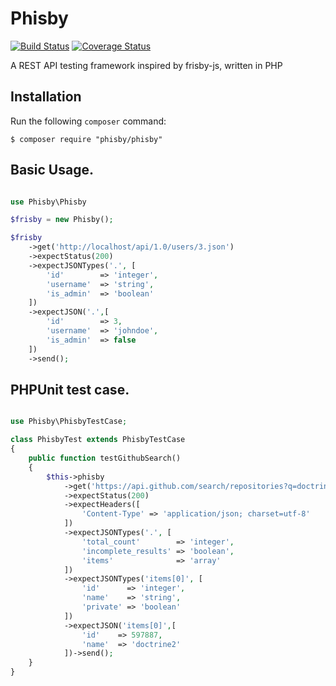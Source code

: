 # Phisby

[![Build Status](https://travis-ci.org/FabioBatSilva/phisby.svg)](https://travis-ci.org/FabioBatSilva/phisby)
[![Coverage Status](https://coveralls.io/repos/FabioBatSilva/phisby/badge.svg?branch=master&service=github)](https://coveralls.io/github/FabioBatSilva/phisby?branch=master)

A REST API testing framework inspired by frisby-js, written in PHP


## Installation

Run the following `composer` command:

```console
$ composer require "phisby/phisby"
```

## Basic Usage.

```php

use Phisby\Phisby

$frisby = new Phisby();

$frisby
    ->get('http://localhost/api/1.0/users/3.json')
    ->expectStatus(200)
    ->expectJSONTypes('.', [
        'id'        => 'integer',
        'username'  => 'string',
        'is_admin'  => 'boolean'
    ])
    ->expectJSON('.',[
        'id'        => 3,
        'username'  => 'johndoe',
        'is_admin'  => false
    ])
    ->send();

```


## PHPUnit test case.

```php

use Phisby\PhisbyTestCase;

class PhisbyTest extends PhisbyTestCase
{
    public function testGithubSearch()
    {
        $this->phisby
            ->get('https://api.github.com/search/repositories?q=doctrine+language:php&sort=stars&order=desc&per_page=1')
            ->expectStatus(200)
            ->expectHeaders([
                'Content-Type' => 'application/json; charset=utf-8'
            ])
            ->expectJSONTypes('.', [
                'total_count'        => 'integer',
                'incomplete_results' => 'boolean',
                'items'              => 'array'
            ])
            ->expectJSONTypes('items[0]', [
                'id'      => 'integer',
                'name'    => 'string',
                'private' => 'boolean'
            ])
            ->expectJSON('items[0]',[
                'id'    => 597887,
                'name'  => 'doctrine2'
            ])->send();
    }
}

```
